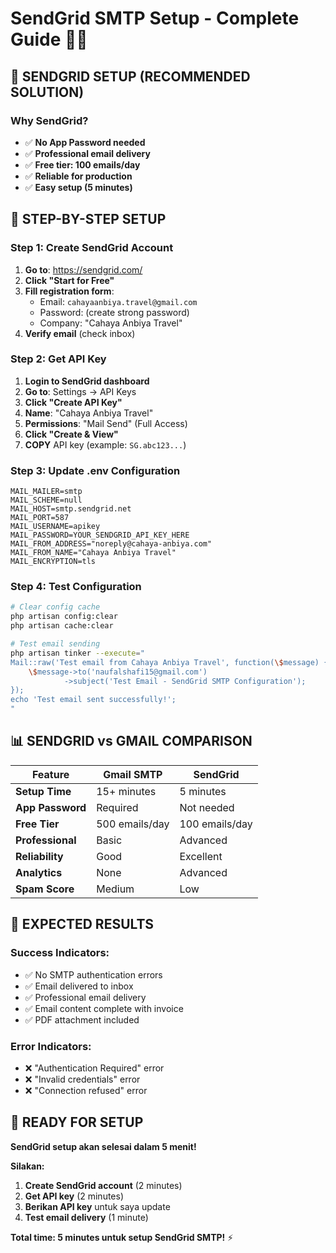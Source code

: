 # SendGrid SMTP Setup - Complete Guide 📧✅

## 🎯 **SENDGRID SETUP (RECOMMENDED SOLUTION)**

### **Why SendGrid?**

- ✅ **No App Password needed**
- ✅ **Professional email delivery**
- ✅ **Free tier: 100 emails/day**
- ✅ **Reliable for production**
- ✅ **Easy setup (5 minutes)**

## 🚀 **STEP-BY-STEP SETUP**

### **Step 1: Create SendGrid Account**

1. **Go to**: https://sendgrid.com/
2. **Click "Start for Free"**
3. **Fill registration form**:
    - Email: `cahayaanbiya.travel@gmail.com`
    - Password: (create strong password)
    - Company: "Cahaya Anbiya Travel"
4. **Verify email** (check inbox)

### **Step 2: Get API Key**

1. **Login to SendGrid dashboard**
2. **Go to**: Settings → API Keys
3. **Click "Create API Key"**
4. **Name**: "Cahaya Anbiya Travel"
5. **Permissions**: "Mail Send" (Full Access)
6. **Click "Create & View"**
7. **COPY** API key (example: `SG.abc123...`)

### **Step 3: Update .env Configuration**

```env
MAIL_MAILER=smtp
MAIL_SCHEME=null
MAIL_HOST=smtp.sendgrid.net
MAIL_PORT=587
MAIL_USERNAME=apikey
MAIL_PASSWORD=YOUR_SENDGRID_API_KEY_HERE
MAIL_FROM_ADDRESS="noreply@cahaya-anbiya.com"
MAIL_FROM_NAME="Cahaya Anbiya Travel"
MAIL_ENCRYPTION=tls
```

### **Step 4: Test Configuration**

```bash
# Clear config cache
php artisan config:clear
php artisan cache:clear

# Test email sending
php artisan tinker --execute="
Mail::raw('Test email from Cahaya Anbiya Travel', function(\$message) {
    \$message->to('naufalshafi15@gmail.com')
            ->subject('Test Email - SendGrid SMTP Configuration');
});
echo 'Test email sent successfully!';
"
```

## 📊 **SENDGRID vs GMAIL COMPARISON**

| Feature          | Gmail SMTP     | SendGrid       |
| ---------------- | -------------- | -------------- |
| **Setup Time**   | 15+ minutes    | 5 minutes      |
| **App Password** | Required       | Not needed     |
| **Free Tier**    | 500 emails/day | 100 emails/day |
| **Professional** | Basic          | Advanced       |
| **Reliability**  | Good           | Excellent      |
| **Analytics**    | None           | Advanced       |
| **Spam Score**   | Medium         | Low            |

## 🎯 **EXPECTED RESULTS**

### **Success Indicators:**

- ✅ No SMTP authentication errors
- ✅ Email delivered to inbox
- ✅ Professional email delivery
- ✅ Email content complete with invoice
- ✅ PDF attachment included

### **Error Indicators:**

- ❌ "Authentication Required" error
- ❌ "Invalid credentials" error
- ❌ "Connection refused" error

## 🚀 **READY FOR SETUP**

**SendGrid setup akan selesai dalam 5 menit!**

**Silakan:**

1. **Create SendGrid account** (2 minutes)
2. **Get API key** (2 minutes)
3. **Berikan API key** untuk saya update
4. **Test email delivery** (1 minute)

**Total time: 5 minutes untuk setup SendGrid SMTP!** ⚡
